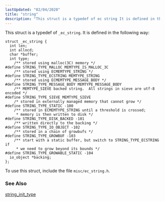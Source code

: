 ```yaml
---
lastUpdated: "02/04/2020"
title: "string"
description: "This struct is a typedef of ec string It is defined in the following way To use this struct include the file misc ec string h string init type..."
---
```


This struct is a typedef of `_ec_string`. It is defined in the following way:

```
struct _ec_string {
  int len;
  int allocd;
  char *buffer;
  int type;
    /** stored using malloc(3C) memory */
#define STRING_TYPE_MALLOC MEMTYPE_IS_MALLOC_3C
    /** stored using ECMEMTYPE_STRING */
#define STRING_TYPE_ECSTRING MEMTYPE_STRING
    /** stored using ECMEMTYPE_MESSAGE_BODY */
#define STRING_TYPE_MESSAGE_BODY MEMTYPE_MESSAGE_BODY
    /** MEMTYPE_SIEVE backed string.  All strings in sieve are utf-8 encoded */
#define STRING_TYPE_SIEVE MEMTYPE_SIEVE
    /* stored in externally managed memory that cannot grow */
#define STRING_TYPE_STATIC -100
    /** stored in ECMEMTYPE_STRING until a threshold is crossed;
     * memory is then written to disk */
#define STRING_TYPE_DISK_BACKED -101
    /** written directly to the backing */
#define STRING_TYPE_IO_OBJECT -102
    /** stored in a chain of growbufs */
#define STRING_TYPE_GROWBUF -103
    /** start with a static buffer, but switch to STRING_TYPE_ECSTRING if
     * we need to grow beyond its bounds */
#define STRING_TYPE_GROWABLE_STATIC -104
  io_object *backing;
};
```

To use this struct, include the file `misc/ec_string.h`.

### <a name="idp45772960"></a> See Also

[string_init_type](/momentum/3/3-api/apis-string-init-type)